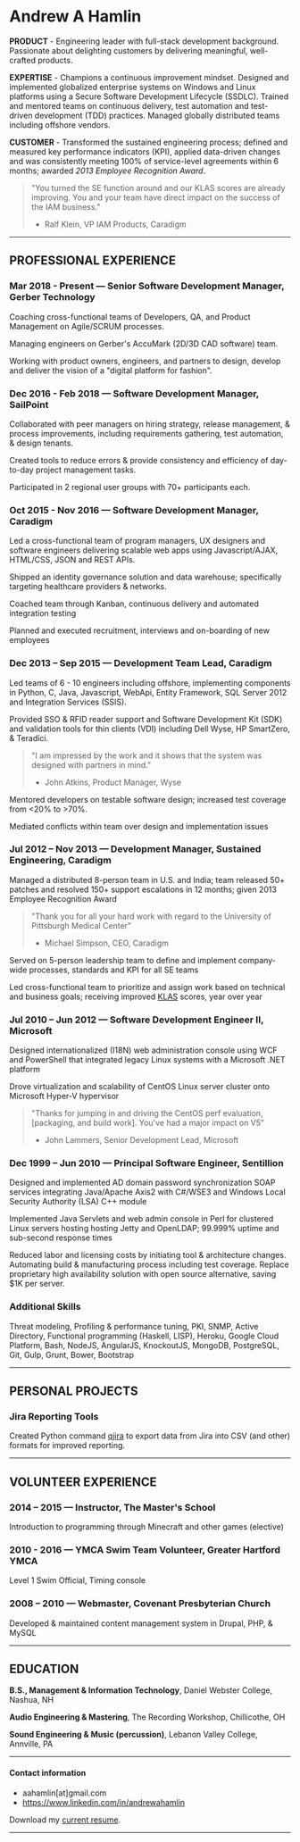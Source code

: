 # Andrew A Hamlin

**PRODUCT** - Engineering leader with full-stack development background. Passionate about delighting customers by delivering meaningful, well-crafted products.

**EXPERTISE** - Champions a continuous improvement mindset. Designed and implemented globalized enterprise systems on Windows and Linux platforms using a Secure Software Development Lifecycle (SSDLC). Trained and mentored teams on continuous delivery, test automation and test-driven development (TDD) practices. Managed globally distributed teams including offshore vendors. 

**CUSTOMER** - Transformed the sustained engineering process; defined and measured key performance indicators (KPI), applied data-driven changes and was consistently meeting 100% of service-level agreements within 6 months; awarded _2013 Employee Recognition Award_.

> "You turned the SE function around and our KLAS scores are already improving. You and your team have direct impact on the success of the IAM business."
> - Ralf Klein, VP IAM Products, Caradigm

---

## PROFESSIONAL EXPERIENCE

### Mar 2018 - Present &#8212; Senior Software Development Manager, Gerber Technology

Coaching cross-functional teams of Developers, QA, and Product Management on Agile/SCRUM processes. 

Managing engineers on Gerber's AccuMark (2D/3D CAD software) team.

Working with product owners, engineers, and partners to design, develop and deliver the vision of a &quot;digital platform for fashion&quot;. 

### Dec 2016 - Feb 2018 &#8212; Software Development Manager, SailPoint

Collaborated with peer managers on hiring strategy, release management, & process improvements, including requirements gathering, test automation, & design tenants. 

Created tools to reduce errors & provide consistency and efficiency of day-to-day project management tasks. 

Participated in 2 regional user groups with 70+ participants each.

### Oct 2015 - Nov 2016 &#8212; Software Development Manager, Caradigm

Led a cross-functional team of program managers, UX designers and software engineers delivering scalable web apps using Javascript/AJAX, HTML/CSS, JSON and REST APIs.

Shipped an identity governance solution and data warehouse; specifically targeting healthcare providers & networks. 

Coached team through Kanban, continuous delivery and automated integration testing

Planned and executed recruitment, interviews and on-boarding of new employees

### Dec 2013 – Sep 2015 &#8212; Development Team Lead, Caradigm

Led teams of 6 - 10 engineers including offshore, implementing components in Python, C, Java, Javascript, WebApi, Entity Framework, SQL Server 2012 and Integration Services (SSIS).

Provided SSO & RFID reader support and Software Development Kit (SDK) and validation tools for thin clients (VDI) including Dell Wyse, HP SmartZero, & Teradici.

> "I am impressed by the work and it shows that the system was designed with partners in mind."
> - John Atkins, Product Manager, Wyse

Mentored developers on testable software design; increased test coverage from <20% to >70%.

Mediated conflicts within team over design and implementation issues

### Jul 2012 – Nov 2013 &#8212; Development Manager, Sustained Engineering, Caradigm

Managed a distributed 8-person team in U.S. and India; team released 50+ patches and resolved 150+ support escalations in 12 months; given 2013 Employee Recognition Award

> "Thank you for all your hard work with regard to the University of Pittsburgh Medical Center"
> - Michael Simpson, CEO, Caradigm

Served on 5-person leadership team to define and implement company-wide processes, standards and KPI for all SE teams

Led cross-functional team to prioritize and assign work based on technical and business goals; receiving improved [KLAS](www.klasresearch.com) scores, year over year

### Jul 2010 – Jun 2012 &#8212; Software Development Engineer II, Microsoft

Designed internationalized (I18N) web administration console using WCF and PowerShell that integrated legacy Linux systems with a Microsoft .NET platform

Drove virtualization and scalability of CentOS Linux server cluster onto Microsoft Hyper-V hypervisor

> "Thanks for jumping in and driving the CentOS perf evaluation, [packaging, and build work]. You've had a major impact on V5"
> - John Lammers, Senior Development Lead, Microsoft

### Dec 1999 – Jun 2010 &#8212; Principal Software Engineer, Sentillion

Designed and implemented AD domain password synchronization SOAP services integrating Java/Apache Axis2 with C#/WSE3 and Windows Local Security Authority (LSA) C++ module

Implemented Java Servlets and web admin console in Perl for clustered Linux servers hosting hosting Jetty and OpenLDAP; 99.999% uptime and sub-second response times

Reduced labor and licensing costs by initiating tool & architecture changes. Automating build & manufacturing process including test coverage. Replace proprietary high availability solution with open source alternative, saving $1K per server.

### Additional Skills

Threat modeling, Profiling & performance tuning, PKI, SNMP, Active Directory, Functional programming (Haskell, LISP), Heroku, Google Cloud Platform, Bash, NodeJS, AngularJS, KnockoutJS, MongoDB, PostgreSQL, Git, Gulp, Grunt, Bower, Bootstrap

---

## PERSONAL PROJECTS

### Jira Reporting Tools

Created Python command [qjira](https://github.com/aahamlin/jira_reporting_scripts) to export data from Jira into CSV (and other) formats for improved reporting.

---

## VOLUNTEER EXPERIENCE

### 2014 – 2015 &#8212; Instructor, The Master's School

Introduction to programming through Minecraft and other games (elective)

### 2010 - 2016 &#8212; YMCA Swim Team Volunteer, Greater Hartford YMCA

Level 1 Swim Official, Timing console

### 2008 – 2010 &#8212; Webmaster, Covenant Presbyterian Church

Developed & maintained content management system in Drupal, PHP, & MySQL

---

## EDUCATION

**B.S., Management & Information Technology**, Daniel Webster College, Nashua, NH

**Audio Engineering & Mastering**, The Recording Workshop, Chillicothe, OH

**Sound Engineering & Music (percussion)**, Lebanon Valley College, Annville, PA

---

#### Contact information

* aahamlin[at]gmail.com
* https://www.linkedin.com/in/andrewahamlin

Download my [current resume](/files/andrew_hamlin_resume_2018.pdf).

---
